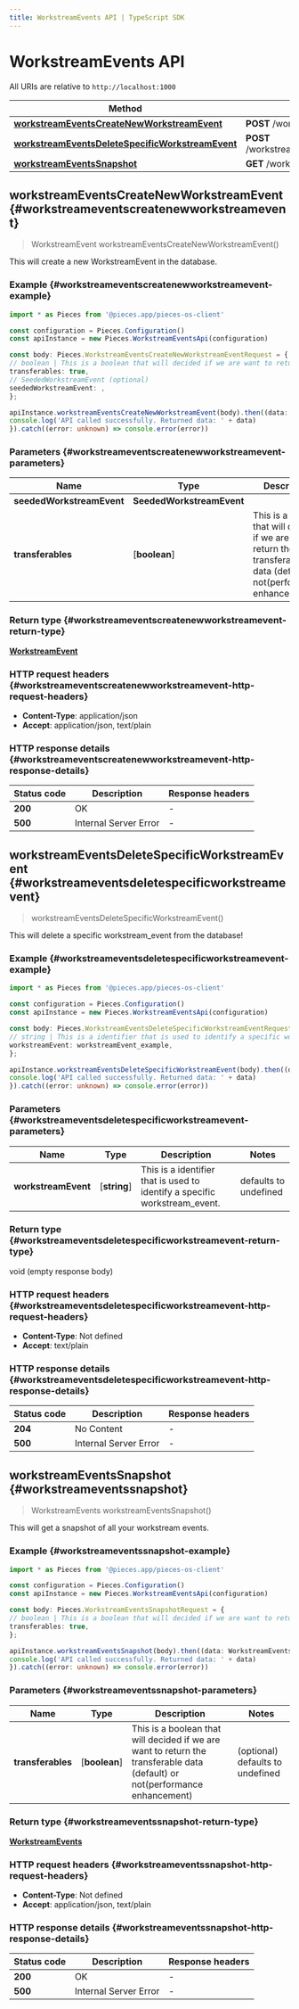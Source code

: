 ```yaml
---
title: WorkstreamEvents API | TypeScript SDK
---
```


# WorkstreamEvents API

All URIs are relative to `http://localhost:1000`

Method | HTTP request | Description
------------- | ------------- | -------------
[**workstreamEventsCreateNewWorkstreamEvent**](WorkstreamEventsApi#workstreameventscreatenewworkstreamevent) | **POST** /workstream_events/create | /workstream_events/create [POST]
[**workstreamEventsDeleteSpecificWorkstreamEvent**](WorkstreamEventsApi#workstreameventsdeletespecificworkstreamevent) | **POST** /workstream_events/\{workstream_event\}/delete | /workstream_events/\{workstream_event\}/delete [POST]
[**workstreamEventsSnapshot**](WorkstreamEventsApi#workstreameventssnapshot) | **GET** /workstream_events | /workstream_events [GET]


## **workstreamEventsCreateNewWorkstreamEvent** {#workstreameventscreatenewworkstreamevent}
> WorkstreamEvent workstreamEventsCreateNewWorkstreamEvent()

This will create a new WorkstreamEvent in the database.

### Example {#workstreameventscreatenewworkstreamevent-example}

```typescript
import * as Pieces from '@pieces.app/pieces-os-client'

const configuration = Pieces.Configuration()
const apiInstance = new Pieces.WorkstreamEventsApi(configuration)

const body: Pieces.WorkstreamEventsCreateNewWorkstreamEventRequest = {
// boolean | This is a boolean that will decided if we are want to return the transferable data (default) or not(performance enhancement) (optional)
transferables: true,
// SeededWorkstreamEvent (optional)
seededWorkstreamEvent: ,
};

apiInstance.workstreamEventsCreateNewWorkstreamEvent(body).then((data: WorkstreamEvent) => {
console.log('API called successfully. Returned data: ' + data)
}).catch((error: unknown) => console.error(error))
```

### Parameters {#workstreameventscreatenewworkstreamevent-parameters}


Name | Type | Description  | Notes
------------- | ------------- | ------------- | -------------
 **seededWorkstreamEvent** | **SeededWorkstreamEvent**|  |
 **transferables** | [**boolean**] | This is a boolean that will decided if we are want to return the transferable data (default) or not(performance enhancement) | (optional) defaults to undefined


### Return type {#workstreameventscreatenewworkstreamevent-return-type}

[**WorkstreamEvent**](../models/WorkstreamEvent)

### HTTP request headers {#workstreameventscreatenewworkstreamevent-http-request-headers}

- **Content-Type**: application/json
- **Accept**: application/json, text/plain


### HTTP response details {#workstreameventscreatenewworkstreamevent-http-response-details}
| Status code | Description | Response headers
|-------------|-------------|------------------
**200** | OK |  -  |
**500** | Internal Server Error |  -  |

## **workstreamEventsDeleteSpecificWorkstreamEvent** {#workstreameventsdeletespecificworkstreamevent}
> workstreamEventsDeleteSpecificWorkstreamEvent()

This will delete a specific workstream_event from the database!

### Example {#workstreameventsdeletespecificworkstreamevent-example}

```typescript
import * as Pieces from '@pieces.app/pieces-os-client'

const configuration = Pieces.Configuration()
const apiInstance = new Pieces.WorkstreamEventsApi(configuration)

const body: Pieces.WorkstreamEventsDeleteSpecificWorkstreamEventRequest = {
// string | This is a identifier that is used to identify a specific workstream_event.
workstreamEvent: workstreamEvent_example,
};

apiInstance.workstreamEventsDeleteSpecificWorkstreamEvent(body).then((data: void (empty response body)) => {
console.log('API called successfully. Returned data: ' + data)
}).catch((error: unknown) => console.error(error))
```

### Parameters {#workstreameventsdeletespecificworkstreamevent-parameters}


Name | Type | Description  | Notes
------------- | ------------- | ------------- | -------------
 **workstreamEvent** | [**string**] | This is a identifier that is used to identify a specific workstream_event. | defaults to undefined


### Return type {#workstreameventsdeletespecificworkstreamevent-return-type}

void (empty response body)

### HTTP request headers {#workstreameventsdeletespecificworkstreamevent-http-request-headers}

- **Content-Type**: Not defined
- **Accept**: text/plain


### HTTP response details {#workstreameventsdeletespecificworkstreamevent-http-response-details}
| Status code | Description | Response headers
|-------------|-------------|------------------
**204** | No Content |  -  |
**500** | Internal Server Error |  -  |

## **workstreamEventsSnapshot** {#workstreameventssnapshot}
> WorkstreamEvents workstreamEventsSnapshot()

This will get a snapshot of all your workstream events.

### Example {#workstreameventssnapshot-example}

```typescript
import * as Pieces from '@pieces.app/pieces-os-client'

const configuration = Pieces.Configuration()
const apiInstance = new Pieces.WorkstreamEventsApi(configuration)

const body: Pieces.WorkstreamEventsSnapshotRequest = {
// boolean | This is a boolean that will decided if we are want to return the transferable data (default) or not(performance enhancement) (optional)
transferables: true,
};

apiInstance.workstreamEventsSnapshot(body).then((data: WorkstreamEvents) => {
console.log('API called successfully. Returned data: ' + data)
}).catch((error: unknown) => console.error(error))
```

### Parameters {#workstreameventssnapshot-parameters}


Name | Type | Description  | Notes
------------- | ------------- | ------------- | -------------
 **transferables** | [**boolean**] | This is a boolean that will decided if we are want to return the transferable data (default) or not(performance enhancement) | (optional) defaults to undefined


### Return type {#workstreameventssnapshot-return-type}

[**WorkstreamEvents**](../models/WorkstreamEvents)

### HTTP request headers {#workstreameventssnapshot-http-request-headers}

- **Content-Type**: Not defined
- **Accept**: application/json, text/plain


### HTTP response details {#workstreameventssnapshot-http-response-details}
| Status code | Description | Response headers
|-------------|-------------|------------------
**200** | OK |  -  |
**500** | Internal Server Error |  -  |


